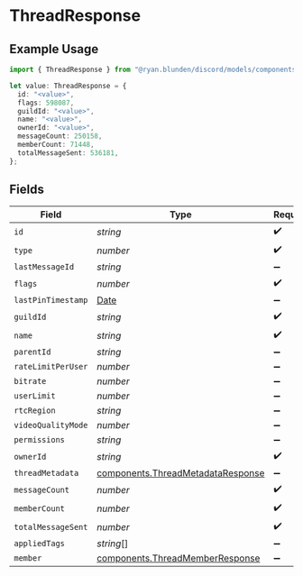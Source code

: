 # ThreadResponse

## Example Usage

```typescript
import { ThreadResponse } from "@ryan.blunden/discord/models/components";

let value: ThreadResponse = {
  id: "<value>",
  flags: 598087,
  guildId: "<value>",
  name: "<value>",
  ownerId: "<value>",
  messageCount: 250158,
  memberCount: 71448,
  totalMessageSent: 536181,
};
```

## Fields

| Field                                                                                         | Type                                                                                          | Required                                                                                      | Description                                                                                   |
| --------------------------------------------------------------------------------------------- | --------------------------------------------------------------------------------------------- | --------------------------------------------------------------------------------------------- | --------------------------------------------------------------------------------------------- |
| `id`                                                                                          | *string*                                                                                      | :heavy_check_mark:                                                                            | N/A                                                                                           |
| `type`                                                                                        | *number*                                                                                      | :heavy_check_mark:                                                                            | N/A                                                                                           |
| `lastMessageId`                                                                               | *string*                                                                                      | :heavy_minus_sign:                                                                            | N/A                                                                                           |
| `flags`                                                                                       | *number*                                                                                      | :heavy_check_mark:                                                                            | N/A                                                                                           |
| `lastPinTimestamp`                                                                            | [Date](https://developer.mozilla.org/en-US/docs/Web/JavaScript/Reference/Global_Objects/Date) | :heavy_minus_sign:                                                                            | N/A                                                                                           |
| `guildId`                                                                                     | *string*                                                                                      | :heavy_check_mark:                                                                            | N/A                                                                                           |
| `name`                                                                                        | *string*                                                                                      | :heavy_check_mark:                                                                            | N/A                                                                                           |
| `parentId`                                                                                    | *string*                                                                                      | :heavy_minus_sign:                                                                            | N/A                                                                                           |
| `rateLimitPerUser`                                                                            | *number*                                                                                      | :heavy_minus_sign:                                                                            | N/A                                                                                           |
| `bitrate`                                                                                     | *number*                                                                                      | :heavy_minus_sign:                                                                            | N/A                                                                                           |
| `userLimit`                                                                                   | *number*                                                                                      | :heavy_minus_sign:                                                                            | N/A                                                                                           |
| `rtcRegion`                                                                                   | *string*                                                                                      | :heavy_minus_sign:                                                                            | N/A                                                                                           |
| `videoQualityMode`                                                                            | *number*                                                                                      | :heavy_minus_sign:                                                                            | N/A                                                                                           |
| `permissions`                                                                                 | *string*                                                                                      | :heavy_minus_sign:                                                                            | N/A                                                                                           |
| `ownerId`                                                                                     | *string*                                                                                      | :heavy_check_mark:                                                                            | N/A                                                                                           |
| `threadMetadata`                                                                              | [components.ThreadMetadataResponse](../../models/components/threadmetadataresponse.md)        | :heavy_minus_sign:                                                                            | N/A                                                                                           |
| `messageCount`                                                                                | *number*                                                                                      | :heavy_check_mark:                                                                            | N/A                                                                                           |
| `memberCount`                                                                                 | *number*                                                                                      | :heavy_check_mark:                                                                            | N/A                                                                                           |
| `totalMessageSent`                                                                            | *number*                                                                                      | :heavy_check_mark:                                                                            | N/A                                                                                           |
| `appliedTags`                                                                                 | *string*[]                                                                                    | :heavy_minus_sign:                                                                            | N/A                                                                                           |
| `member`                                                                                      | [components.ThreadMemberResponse](../../models/components/threadmemberresponse.md)            | :heavy_minus_sign:                                                                            | N/A                                                                                           |